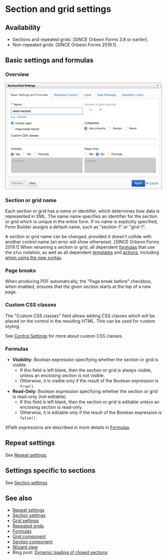 # Section and grid settings

## Availability

- Sections and repeated grids: [SINCE Orbeon Forms 3.8 or earlier].
- Non-repeated grids: [SINCE Orbeon Forms 2019.1].

## Basic settings and formulas

### Overview

![](images/section-settings.png)

### Section or grid name

Each section or grid has a _name_ or identifier, which determines how data is represented in XML. The name name specifies an identifier for the section or grid which is unique in the entire form. If no name is explicitly specified, Form Builder assigns a default name, such as "section-1" or "grid-1".

A section or grid name can be changed, provided it doesn't collide with another control name (an error will show otherwise). [SINCE Orbeon Forms 2019.1] When renaming a section or grid, all dependent [formulas](formulas.md) that use the `$foo` notation, as well as all dependent [templates](template-syntax.md) and [actions](actions.md), including [when using the new syntax](actions-syntax.md).

### Page breaks

When producing PDF automatically, the "Page break before" checkbox, when enabled, ensures that the given section starts at the top of a new page. 

### Custom CSS classes

The "Custom CSS classes" field allows adding CSS classes which will be placed on the control in the resulting HTML. This can be used for custom styling.

See [Control Settings](control-settings.md#custom-css-classes) for more about custom CSS classes. 

### Formulas

- **Visibility:** Boolean expression specifying whether the section or grid is visible.
    - If this field is left blank, then the section or grid is always visible, unless an enclosing section is not visible.
    - Otherwise, it is visible only if the result of the Boolean expression is `true()`.
- **Read-Only:** Boolean expression specifying whether the section or grid is read-only (not editable).
    - If this field is left blank, then the section or grid is editable unless an enclosing section is read-only.
    - Otherwise, it is editable only if the result of the Boolean expression is `false()`.

XPath expressions are described in more details in [Formulas](formulas.md).

## Repeat settings

See [Repeat settings](repeat-settings.md).

## Settings specific to sections

See [Section settings](section-settings.md).

## See also

- [Repeat settings](repeat-settings.md)
- [Section settings](section-settings.md)
- [Grid settings](grid-settings.md)
- [Repeated grids](repeated-grids.md)
- [Formulas](formulas.md)
- [Grid component](/form-runner/component/grid.md)
- [Section component](/form-runner/component/section.md)
- [Wizard view](/form-runner/feature/wizard-view.md)
- Blog post: [Dynamic loading of closed sections](https://blog.orbeon.com/2020/04/dynamic-loading-of-closed-sections.html)
